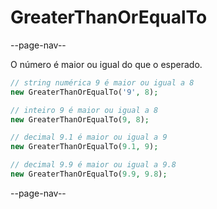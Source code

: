# GreaterThanOrEqualTo

--page-nav--

O número é maior ou igual do que o esperado.

```php
// string numérica 9 é maior ou igual a 8
new GreaterThanOrEqualTo('9', 8);

// inteiro 9 é maior ou igual a 8
new GreaterThanOrEqualTo(9, 8);

// decimal 9.1 é maior ou igual a 9
new GreaterThanOrEqualTo(9.1, 9);

// decimal 9.9 é maior ou igual a 9.8
new GreaterThanOrEqualTo(9.9, 9.8);
```

--page-nav--
